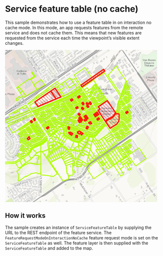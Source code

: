 # Service feature table (no cache)

This sample demonstrates how to use a feature table in on interaction no
cache mode. In this mode, an app requests features from the remote
service and does not cache them. This means that new features are
requested from the service each time the viewpoint’s visible extent
changes.

![](screenshot.png)

## How it works

The sample creates an instance of `ServiceFeatureTable` by supplying the
URL to the REST endpoint of the feature service. The
`FeatureRequestModeOnInteractionNoCache` feature request mode is set on
the `ServiceFeatureTable` as well. The feature layer is then supplied
with the `ServiceFeatureTable` and added to the map.
